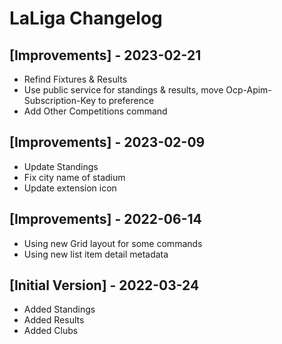 # LaLiga Changelog

## [Improvements] - 2023-02-21

-   Refind Fixtures & Results
-   Use public service for standings & results, move Ocp-Apim-Subscription-Key to preference
-   Add Other Competitions command

## [Improvements] - 2023-02-09

-   Update Standings
-   Fix city name of stadium
-   Update extension icon

## [Improvements] - 2022-06-14

-   Using new Grid layout for some commands
-   Using new list item detail metadata

## [Initial Version] - 2022-03-24

-   Added Standings
-   Added Results
-   Added Clubs
